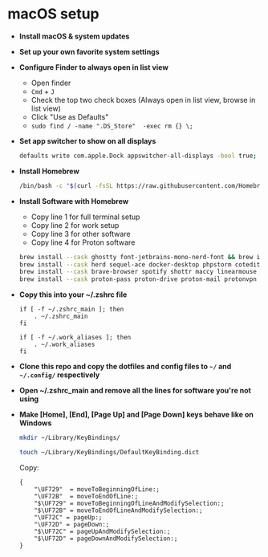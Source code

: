 # macOS setup

- **Install macOS & system updates**

- **Set up your own favorite system settings**

- **Configure Finder to always open in list view**

    - Open finder
    - `Cmd` + `J`
    - Check the top two check boxes (Always open in list view, browse in list view)
    - Click "Use as Defaults"
    - `sudo find / -name ".DS_Store"  -exec rm {} \;`

- **Set app switcher to show on all displays**
     ```bash
     defaults write com.apple.Dock appswitcher-all-displays -bool true; killall Dock
     ```

- **Install Homebrew**
     ```bash
     /bin/bash -c "$(curl -fsSL https://raw.githubusercontent.com/Homebrew/install/HEAD/install.sh)"
     ```

- **Install Software with Homebrew**
    - Copy line 1 for full terminal setup
    - Copy line 2 for work setup
    - Copy line 3 for other software
    - Copy line 4 for Proton software
     ```bash
     brew install --cask ghostty font-jetbrains-mono-nerd-font && brew install starship zoxide eza bat zsh-autosuggestions zsh-syntax-highlighting && \
     brew install --cask herd sequel-ace docker-desktop phpstorm coteditor hoppscotch mattermost github && brew install git && \
     brew install --cask brave-browser spotify shottr maccy linearmouse keepassxc yubico-authenticator pearcleaner && \
     brew install --cask proton-pass proton-drive proton-mail protonvpn standard-notes
     ```

- **Copy this into your ~/.zshrc file**
    ```
    if [ -f ~/.zshrc_main ]; then
        . ~/.zshrc_main
    fi

    if [ -f ~/.work_aliases ]; then
        . ~/.work_aliases
    fi
    ```

- **Clone this repo and copy the dotfiles and config files to `~/` and `~/.config/` respectively**

- **Open ~/.zshrc_main and remove all the lines for software you're not using**

- **Make [Home], [End], [Page Up] and [Page Down] keys behave like on Windows**

    ```bash
    mkdir ~/Library/KeyBindings/
    ```

    ```bash
    touch ~/Library/KeyBindings/DefaultKeyBinding.dict
    ```

    Copy:
    ```
    {
        "\UF729"  = moveToBeginningOfLine:;
        "\UF72B"  = moveToEndOfLine:;
        "$\UF729" = moveToBeginningOfLineAndModifySelection:;
        "$\UF72B" = moveToEndOfLineAndModifySelection:;
        "\UF72C" = pageUp:;
        "\UF72D" = pageDown:;
        "$\UF72C" = pageUpAndModifySelection:;
        "$\UF72D" = pageDownAndModifySelection:;
    }
    ```